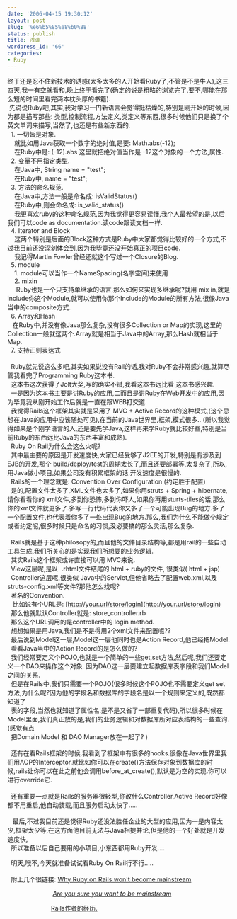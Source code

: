 ```yaml
---
date: '2006-04-15 19:30:12'
layout: post
slug: '%e6%b5%85%e8%b0%88'
status: publish
title: 浅谈
wordpress_id: '66'
categories:
- Ruby
---
```


终于还是忍不住新技术的诱惑(太多太多的人开始看Ruby了,不管是不是牛人),这三四天,我一有空就看<Programing Ruby>和<Agile Web Development With Rails>,晚上终于看完了(确定的说是粗略的浏览完了,要不,哪能在那么短的时间里看完两本枕头厚的书籍).  
 先说说Ruby吧,其实,我对学习一门新语言会觉得挺枯燥的,特别是刚开始的时候,因为都是描写那些: 类型,控制流程,方法定义,类定义等东西,很多时候他们只是换了个英文单词来描写,当然了,也还是有些新东西的.  
  1. 一切皆是对象.  
    就比如用Java获取一个数字的绝对值,是要: Math.abs(-12);  
    在Ruby中是: (-12).abs 这里就把绝对值当作是 -12这个对象的一个方法,属性.  
  2. 变量不用指定类型.  
    在Java中, String name = "test";  
    在Ruby中, name = "test";  
  3. 方法的命名规范.  
    在Java中,方法一般是命名成: isValidStatus()  
    在Ruby中,则会命名成: is_valid_status()  
    我更喜欢ruby的这种命名规范,因为我觉得更容易读懂,我个人最希望的是,以后我们可以code as documentation.读code跟读文档一样.  
  4. Iterator and Block  
    这两个特别是后面的Block这种方式是Ruby中大家都觉得比较好的一个方式,不过我目前还没深刻体会到,因为我毕竟还没开始真正的项目code.  
    我记得Martin Fowler曾经还就这个写过一个Closure的Blog.  
  5. module  
    1. module可以当作一个NameSpacing(名字空间)来使用  
    2. mixin  
     Ruby也是一个只支持单继承的语言,那么如何来实现多继承呢?就用 mix in,就是include你这个Module,就可以使用你那个Include的Module的所有方法,很像Java当中的composite方式.  
  6. Array和Hash  
   在Ruby中,并没有像Java那么复杂,没有很多Collection or Map的实现,这里的Collection一般就这两个.Array就是相当于Java中的Array,那么Hash就相当于Map.  
  7. 支持正则表达式  
    
  Ruby就先说这么多吧,其实如果说没有Rail的话,我对Ruby不会非常感兴趣,就算尽管我看完了Programming Ruby这本书.  
  <AWDWR>这本书这次获得了Jolt大奖,写的确实不错,我看这本书远比看 <PR>这本书感兴趣.  
  一是因为<AWDWR>这本书主要是讲Ruby的应用,二而且是讲Ruby在Web开发中的应用,因为毕竟我从刚开始工作后就是一直在跟WEB打交道.  
  我觉得Rails这个框架其实就是采用了 MVC + Active Record的这种模式,(这个思想在Java的应用中应该随处可见),在当前的Java世界里,框架,模式很多.. (所以我觉得如果是个刚学语言的人,还是要先学Java,这样再来学Ruby就比较好些,特别是当前Ruby的东西远比Java的东西丰富和成熟).  
  Ruby On Rail为什么会这么火呢?  
  其中最主要的原因是开发速度快,大家已经受够了J2EE的开发,特别是有涉及到EJB的开发,那个 build/deploy/test的周期太长了,而且还要部署等,太复杂了,所以,用Java做小项目,如果公司没有积累框架的话,开发速度是很慢的.  
  Rails的一个理念就是: Convention Over Configuration (约定胜于配置)  
  是的,配置文件太多了,XML文件也太多了,如果你用struts + Spring + hibernate,请你看看你的 xml文件,多到你恐怖,多到你吓人,如果你再用sturts-tiles的话,那么你的xml文件就更多了.多写一行代码代表你又多了一个可能出现Bug的地方.多了一个配置文件,也代表着你多了一处出现Bug的地方.那么,我们为什么不能做个规定或者约定呢,很多时候只是命名的习惯,没必要搞的那么灵活,那么复杂.  
    
  Rails就是基于这种philosopy的,而且他的文件目录结构等,都是用rail的一些自动工具生成,我们所关心的是实现我们所想要的业务逻辑.  
  其实Rails这个框架或许直接可以用 MVC来说.  
  View这层呢,是以  .rhtml文件结尾的 html + ruby的文件, 很类似( html + jsp)  
  Controller这层呢,很类似 Java中的Servlet,但他省略去了配置web.xml,以及struts-config.xml等文件?那他怎么找呢?  
  著名的Convention.  
   比如说有个URL是: [http://your.url/store/login](http://your.url/store/login)  
  那么他就默认Controller就是: store_controller.rb  
  那么这个URL调用的是controller中的 login method.  
  想想如果是用Java,我们是不是得用2个xml文件来配置呢??  
  最后说到Model这一层,Model这一层他同时也是Action Record,他已经把Model.  
  看看Java当中的Action Record的是怎么做的?  
  我们经常要定义个POJO,也就是一个简单的一些get,set方法,然后呢,我们还要定义一个DAO来操作这个对象. 因为DAO这一层要建立起数据库表字段和我们Model之间的关系.  
  但是在Rails中,我们只需要一个POJO(很多时候这个POJO也不需要定义get set方法,为什么呢?因为他的字段名和数据库的字段名是以一个规则来定义的,既然都知道了  
  表的字段,当然也就知道了属性名.是不是又省了一部重复代码),所以很多时候在Model里面,我们真正放的是,我们的业务逻辑和对数据库所对应表结构的一些查询.(感觉有点  
  把Domain Model 和 DAO Manager放在一起了? )  
    
  还有在看Rails框架的时候,我看到了框架中有很多的hooks.很像在Java世界里我们用AOP的Interceptor.就比如你可以在create()方法保存对象到数据库的时候,rails让你可以在此之前他会调用before_at_create(),默认是为空的实现.你可以进行override它.  
    
  还有重要一点就是Rails的服务器很轻型,你改什么Controller,Active Record好像都不用重启,他自动装载,而且服务启动太快了.....  
    
   最后,不过我目前还是觉得Ruby还没法胜任企业的大型的应用,因为一是内容太少,框架太少等,在这方面他目前无法与Java相提并论,但是他的一个好处就是开发速度快,  
  所以准备以后自己要用的小项目,小东西都用Ruby开发....




  明天,哦不,今天就准备试试看Ruby On Rail行不行.....  
    
  附上几个很链接: [Why Ruby on Rails won't become mainstream](http://beust.com/weblog/archives/000382.html)




                          _[Are you sure you want to be mainstream](http://www.loudthinking.com/arc/000584.html)_




                         [Rails作者的经历.](http://forum.javaeye.com/viewtopic.php?t=19170) 
